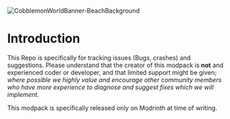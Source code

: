 ![CobblemonWorldBanner-BeachBackground](https://github.com/user-attachments/assets/51c908b6-9755-4dca-9118-1434a171f6d1)
# Introduction
This Repo is specifically for tracking issues (Bugs, crashes) and suggestions.
Please understand that the creator of this modpack is **not** and experienced coder or developer, and that limited support might be given; *where possible we highly value and encourage other community members who have more experience to diagnose and suggest fixes which we will implement.*

This modpack is specifically released only on Modrinth at time of writing.

